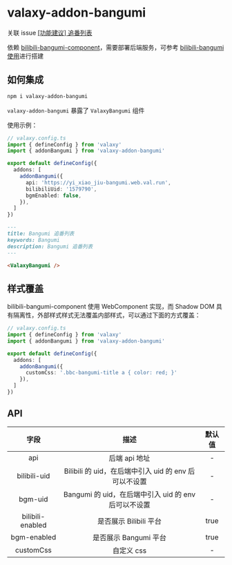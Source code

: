 # valaxy-addon-bangumi

关联 issue [[功能建议] 追番列表](https://github.com/YunYouJun/valaxy/issues/296)

依赖 [bilibili-bangumi-component](https://github.com/yixiaojiu/bilibili-bangumi-component)，需要部署后端服务，可参考 [bilibili-bangumi 使用](https://github.com/yixiaojiu/bilibili-bangumi-component?tab=readme-ov-file#%E4%BD%BF%E7%94%A8)进行搭建

## 如何集成

```bash
npm i valaxy-addon-bangumi
```

`valaxy-addon-bangumi` 暴露了 `ValaxyBangumi` 组件

使用示例：

```ts
// valaxy.config.ts
import { defineConfig } from 'valaxy'
import { addonBangumi } from 'valaxy-addon-bangumi'

export default defineConfig({
  addons: [
    addonBangumi({
      api: 'https://yi_xiao_jiu-bangumi.web.val.run',
      bilibiliUid: '1579790',
      bgmEnabled: false,
    }),
  ]
})
```

```md
---
title: Bangumi 追番列表
keywords: Bangumi
description: Bangumi 追番列表
---

<ValaxyBangumi />
```

## 样式覆盖

bilibili-bangumi-component 使用 WebComponent 实现，而 Shadow DOM 具有隔离性，外部样式样式无法覆盖内部样式，可以通过下面的方式覆盖：

```ts
// valaxy.config.ts
import { defineConfig } from 'valaxy'
import { addonBangumi } from 'valaxy-addon-bangumi'

export default defineConfig({
  addons: [
    addonBangumi({
      customCss: '.bbc-bangumi-title a { color: red; }'
    }),
  ]
})
```

## API

| 字段           | 描述                                     | 默认值 |
|:--------------:|:----------------------------------------:|:------:|
| api                | 后端 api 地址                                     | - |
| bilibili-uid       | Bilibili 的 uid，在后端中引入 uid 的 env 后可以不设置 | - |
| bgm-uid            | Bangumi 的 uid，在后端中引入 uid 的 env 后可以不设置  | - |
| bilibili-enabled   | 是否展示 Bilibili 平台                             | true |
| bgm-enabled        | 是否展示 Bangumi 平台                              | true|
| customCss          | 自定义 css                                        | - |
